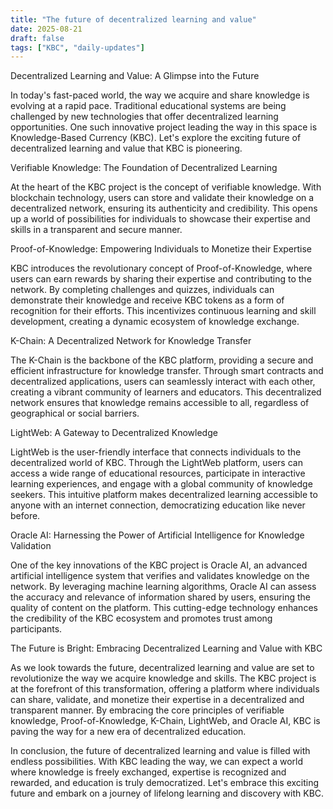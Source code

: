 ```yaml
---
title: "The future of decentralized learning and value"
date: 2025-08-21
draft: false
tags: ["KBC", "daily-updates"]
---
```


Decentralized Learning and Value: A Glimpse into the Future

In today's fast-paced world, the way we acquire and share knowledge is evolving at a rapid pace. Traditional educational systems are being challenged by new technologies that offer decentralized learning opportunities. One such innovative project leading the way in this space is Knowledge-Based Currency (KBC). Let's explore the exciting future of decentralized learning and value that KBC is pioneering.

Verifiable Knowledge: The Foundation of Decentralized Learning

At the heart of the KBC project is the concept of verifiable knowledge. With blockchain technology, users can store and validate their knowledge on a decentralized network, ensuring its authenticity and credibility. This opens up a world of possibilities for individuals to showcase their expertise and skills in a transparent and secure manner.

Proof-of-Knowledge: Empowering Individuals to Monetize their Expertise

KBC introduces the revolutionary concept of Proof-of-Knowledge, where users can earn rewards by sharing their expertise and contributing to the network. By completing challenges and quizzes, individuals can demonstrate their knowledge and receive KBC tokens as a form of recognition for their efforts. This incentivizes continuous learning and skill development, creating a dynamic ecosystem of knowledge exchange.

K-Chain: A Decentralized Network for Knowledge Transfer

The K-Chain is the backbone of the KBC platform, providing a secure and efficient infrastructure for knowledge transfer. Through smart contracts and decentralized applications, users can seamlessly interact with each other, creating a vibrant community of learners and educators. This decentralized network ensures that knowledge remains accessible to all, regardless of geographical or social barriers.

LightWeb: A Gateway to Decentralized Knowledge

LightWeb is the user-friendly interface that connects individuals to the decentralized world of KBC. Through the LightWeb platform, users can access a wide range of educational resources, participate in interactive learning experiences, and engage with a global community of knowledge seekers. This intuitive platform makes decentralized learning accessible to anyone with an internet connection, democratizing education like never before.

Oracle AI: Harnessing the Power of Artificial Intelligence for Knowledge Validation

One of the key innovations of the KBC project is Oracle AI, an advanced artificial intelligence system that verifies and validates knowledge on the network. By leveraging machine learning algorithms, Oracle AI can assess the accuracy and relevance of information shared by users, ensuring the quality of content on the platform. This cutting-edge technology enhances the credibility of the KBC ecosystem and promotes trust among participants.

The Future is Bright: Embracing Decentralized Learning and Value with KBC

As we look towards the future, decentralized learning and value are set to revolutionize the way we acquire knowledge and skills. The KBC project is at the forefront of this transformation, offering a platform where individuals can share, validate, and monetize their expertise in a decentralized and transparent manner. By embracing the core principles of verifiable knowledge, Proof-of-Knowledge, K-Chain, LightWeb, and Oracle AI, KBC is paving the way for a new era of decentralized education.

In conclusion, the future of decentralized learning and value is filled with endless possibilities. With KBC leading the way, we can expect a world where knowledge is freely exchanged, expertise is recognized and rewarded, and education is truly democratized. Let's embrace this exciting future and embark on a journey of lifelong learning and discovery with KBC.
